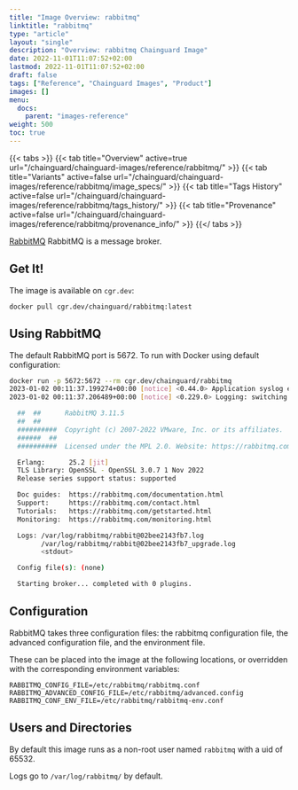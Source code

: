 ```yaml
---
title: "Image Overview: rabbitmq"
linktitle: "rabbitmq"
type: "article"
layout: "single"
description: "Overview: rabbitmq Chainguard Image"
date: 2022-11-01T11:07:52+02:00
lastmod: 2022-11-01T11:07:52+02:00
draft: false
tags: ["Reference", "Chainguard Images", "Product"]
images: []
menu:
  docs:
    parent: "images-reference"
weight: 500
toc: true
---
```


{{< tabs >}}
{{< tab title="Overview" active=true url="/chainguard/chainguard-images/reference/rabbitmq/" >}}
{{< tab title="Variants" active=false url="/chainguard/chainguard-images/reference/rabbitmq/image_specs/" >}}
{{< tab title="Tags History" active=false url="/chainguard/chainguard-images/reference/rabbitmq/tags_history/" >}}
{{< tab title="Provenance" active=false url="/chainguard/chainguard-images/reference/rabbitmq/provenance_info/" >}}
{{</ tabs >}}



<!--overview:start-->
[RabbitMQ](https://github.com/rabbitmq/rabbitmq-server) RabbitMQ is a message broker.
<!--overview:end-->

<!--getting:start-->
## Get It!
The image is available on `cgr.dev`:

```
docker pull cgr.dev/chainguard/rabbitmq:latest
```
<!--getting:end-->

<!--body:start-->
## Using RabbitMQ

The default RabbitMQ port is 5672.
To run with Docker using default configuration:

```sh
docker run -p 5672:5672 --rm cgr.dev/chainguard/rabbitmq
2023-01-02 00:11:37.199274+00:00 [notice] <0.44.0> Application syslog exited with reason: stopped
2023-01-02 00:11:37.206489+00:00 [notice] <0.229.0> Logging: switching to configured handler(s); following messages may not be visible in this log output

  ##  ##      RabbitMQ 3.11.5
  ##  ##
  ##########  Copyright (c) 2007-2022 VMware, Inc. or its affiliates.
  ######  ##
  ##########  Licensed under the MPL 2.0. Website: https://rabbitmq.com

  Erlang:      25.2 [jit]
  TLS Library: OpenSSL - OpenSSL 3.0.7 1 Nov 2022
  Release series support status: supported

  Doc guides:  https://rabbitmq.com/documentation.html
  Support:     https://rabbitmq.com/contact.html
  Tutorials:   https://rabbitmq.com/getstarted.html
  Monitoring:  https://rabbitmq.com/monitoring.html

  Logs: /var/log/rabbitmq/rabbit@02bee2143fb7.log
        /var/log/rabbitmq/rabbit@02bee2143fb7_upgrade.log
        <stdout>

  Config file(s): (none)

  Starting broker... completed with 0 plugins.
```

## Configuration

RabbitMQ takes three configuration files: the rabbitmq configuration file, the advanced configuration file,
and the environment file.

These can be placed into the image at the following locations, or overridden with the corresponding
environment variables:

```shell
RABBITMQ_CONFIG_FILE=/etc/rabbitmq/rabbitmq.conf
RABBITMQ_ADVANCED_CONFIG_FILE=/etc/rabbitmq/advanced.config
RABBITMQ_CONF_ENV_FILE=/etc/rabbitmq/rabbitmq-env.conf
```

## Users and Directories

By default this image runs as a non-root user named `rabbitmq` with a uid of 65532.

Logs go to `/var/log/rabbitmq/` by default.
<!--body:end-->

